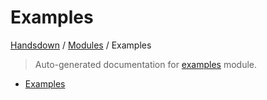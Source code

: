 # Examples

[Handsdown](../README.md#-handsdown---python-documentation-generator) / [Modules](../MODULES.md#modules) / Examples

> Auto-generated documentation for [examples](https://github.com/vemel/handsdown/blob/main/examples/__init__.py) module.

- [Examples](#examples)
